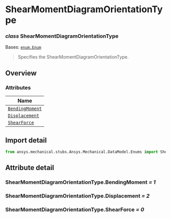 # ShearMomentDiagramOrientationType

<a id="ShearMomentDiagramOrientationType"></a>

### *class* ShearMomentDiagramOrientationType

Bases: [`enum.Enum`](https://docs.python.org/3/library/enum.html#enum.Enum)

> Specifies the ShearMomentDiagramOrientationType.

> <!-- !! processed by numpydoc !! -->

<a id="overview"></a>

## Overview

### Attributes

| Name |
| ------------------------------------------------------------------------------------------------------ |
| [`BendingMoment`](#ShearMomentDiagramOrientationType.BendingMoment) |
| [`Displacement`](../../../ACT/Automation/Mechanical/BoundaryConditions/Displacement.md#Displacement) |
| [`ShearForce`](#ShearMomentDiagramOrientationType.ShearForce) |

<a id="import-detail"></a>

## Import detail

```python
from ansys.mechanical.stubs.Ansys.Mechanical.DataModel.Enums import ShearMomentDiagramOrientationType
```

<a id="attribute-detail"></a>

## Attribute detail

<a id="ShearMomentDiagramOrientationType.BendingMoment"></a>

### ShearMomentDiagramOrientationType.BendingMoment *= 1*

<a id="ShearMomentDiagramOrientationType.Displacement"></a>

### ShearMomentDiagramOrientationType.Displacement *= 2*

<a id="ShearMomentDiagramOrientationType.ShearForce"></a>

### ShearMomentDiagramOrientationType.ShearForce *= 0*
